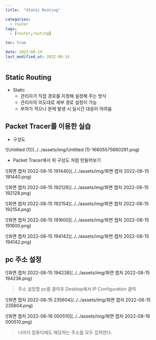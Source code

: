 ```yaml
---
title:  "Static Routing" 

categories:
  - router
tags:
  - [router,routing]

toc: true

date: 2022-08-14
last_modified_at: 2022-08-14
---
```


## Static Routing

- Static
  - 관리자가 직접 경로를 지정해 설정해 주는 방식
  - 관리자의 의도대로 세부 경로 설정이 가능
  - 부하가 적으나 문제 발생 시 실시간 대응이 어려움

## Packet Tracer를 이용한 실습

- 구성도

![Untitled (1)](../../assets/img/Untitled (1)-16605575660291.png)

- Packet Tracer에서 위 구성도 처럼 만들어보기

![화면 캡처 2022-08-15 191440](../../assets/img/화면 캡처 2022-08-15 191440.png)

![화면 캡처 2022-08-15 192128](../../assets/img/화면 캡처 2022-08-15 192128.png)

![화면 캡처 2022-08-15 192154](../../assets/img/화면 캡처 2022-08-15 192154.png)

![화면 캡처 2022-08-15 191600](../../assets/img/화면 캡처 2022-08-15 191600.png)

![화면 캡처 2022-08-15 194142](../../assets/img/화면 캡처 2022-08-15 194142.png)

## pc 주소 설정

![화면 캡처 2022-08-15 194238](../../assets/img/화면 캡처 2022-08-15 194238.png)

> 주소 설정할 pc를 클릭후 Desktop에서 IP Configuration 클릭

![화면 캡처 2022-08-15 235604](../../assets/img/화면 캡처 2022-08-15 235604.png)

![화면 캡처 2022-08-16 000510](../../assets/img/화면 캡처 2022-08-16 000510.png)

> 나머지 컴퓨터에도 해당하는 주소를 모두 입력한다.

> 

##